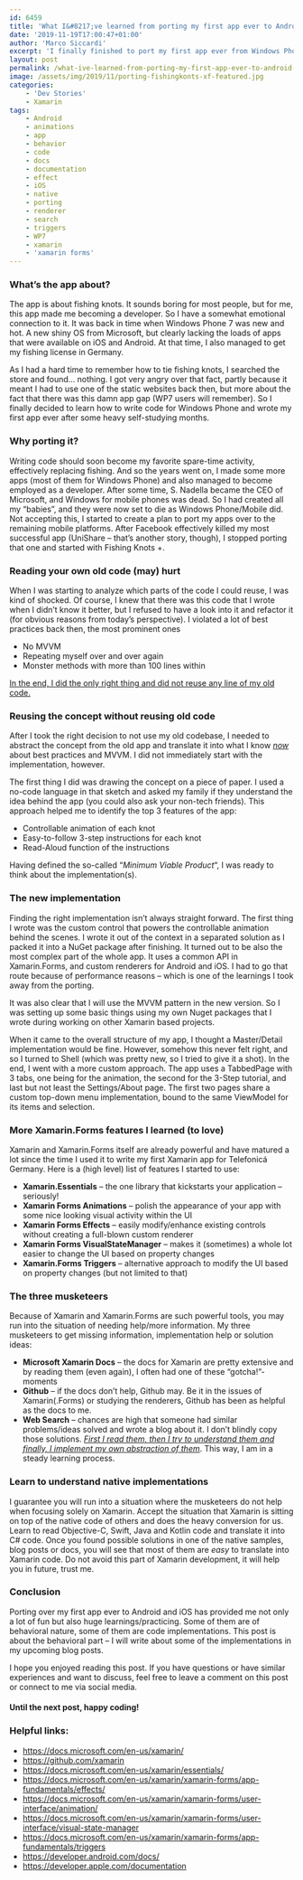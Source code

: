 ```yaml
---
id: 6459
title: 'What I&#8217;ve learned from porting my first app ever to Android and iOS with Xamarin'
date: '2019-11-19T17:00:47+01:00'
author: 'Marco Siccardi'
excerpt: 'I finally finished to port my first app ever from Windows Phone to Android and iOS - Fishing Knots + is finally published in the Google Play Store as well as on the Apple Appstore. This post summarizes what I''ve learned during the process of porting.'
layout: post
permalink: /what-ive-learned-from-porting-my-first-app-ever-to-android-and-ios-with-xamarin/
image: /assets/img/2019/11/porting-fishingkonts-xf-featured.jpg
categories:
    - 'Dev Stories'
    - Xamarin
tags:
    - Android
    - animations
    - app
    - behavior
    - code
    - docs
    - documentation
    - effect
    - iOS
    - native
    - porting
    - renderer
    - search
    - triggers
    - WP7
    - xamarin
    - 'xamarin forms'
---
```


### What’s the app about?

The app is about fishing knots. It sounds boring for most people, but for me, this app made me becoming a developer. So I have a somewhat emotional connection to it. It was back in time when Windows Phone 7 was new and hot. A new shiny OS from Microsoft, but clearly lacking the loads of apps that were available on iOS and Android. At that time, I also managed to get my fishing license in Germany.

As I had a hard time to remember how to tie fishing knots, I searched the store and found… nothing. I got very angry over that fact, partly because it meant I had to use one of the static websites back then, but more about the fact that there was this damn app gap (WP7 users will remember). So I finally decided to learn how to write code for Windows Phone and wrote my first app ever after some heavy self-studying months.

### Why porting it?

Writing code should soon become my favorite spare-time activity, effectively replacing fishing. And so the years went on, I made some more apps (most of them for Windows Phone) and also managed to become employed as a developer. After some time, S. Nadella became the CEO of Microsoft, and Windows for mobile phones was dead. So I had created all my “babies”, and they were now set to die as Windows Phone/Mobile did. Not accepting this, I started to create a plan to port my apps over to the remaining mobile platforms. After Facebook effectively killed my most successful app (UniShare – that’s another story, though), I stopped porting that one and started with Fishing Knots +.

### Reading your own old code (may) hurt

When I was starting to analyze which parts of the code I could reuse, I was kind of shocked. Of course, I knew that there was this code that I wrote when I didn’t know it better, but I refused to have a look into it and refactor it (for obvious reasons from today’s perspective). I violated a lot of best practices back then, the most prominent ones

- No MVVM
- Repeating myself over and over again
- Monster methods with more than 100 lines within

<span style="text-decoration: underline;">In the end, I did the only right thing and did not reuse any line of my old code.</span>

### Reusing the concept without reusing old code

After I took the right decision to not use my old codebase, I needed to abstract the concept from the old app and translate it into what I know <span style="text-decoration: underline;">*now*</span> about best practices and MVVM. I did not immediately start with the implementation, however.

The first thing I did was drawing the concept on a piece of paper. I used a no-code language in that sketch and asked my family if they understand the idea behind the app (you could also ask your non-tech friends). This approach helped me to identify the top 3 features of the app:

- Controllable animation of each knot
- Easy-to-follow 3-step instructions for each knot
- Read-Aloud function of the instructions

Having defined the so-called “*Minimum Viable Product*“, I was ready to think about the implementation(s).

### The new implementation

Finding the right implementation isn’t always straight forward. The first thing I wrote was the custom control that powers the controllable animation behind the scenes. I wrote it out of the context in a separated solution as I packed it into a NuGet package after finishing. It turned out to be also the most complex part of the whole app. It uses a common API in Xamarin.Forms, and custom renderers for Android and iOS. I had to go that route because of performance reasons – which is one of the learnings I took away from the porting.

It was also clear that I will use the MVVM pattern in the new version. So I was setting up some basic things using my own Nuget packages that I wrote during working on other Xamarin based projects.

When it came to the overall structure of my app, I thought a Master/Detail implementation would be fine. However, somehow this never felt right, and so I turned to Shell (which was pretty new, so I tried to give it a shot). In the end, I went with a more custom approach. The app uses a TabbedPage with 3 tabs, one being for the animation, the second for the 3-Step tutorial, and last but not least the Settings/About page. The first two pages share a custom top-down menu implementation, bound to the same ViewModel for its items and selection.

### More Xamarin.Forms features I learned (to love)

Xamarin and Xamarin.Forms itself are already powerful and have matured a lot since the time I used it to write my first Xamarin app for Telefonicá Germany. Here is a (high level) list of features I started to use:

- **Xamarin.Essentials** – the one library that kickstarts your application – seriously!
- **Xamarin Forms Animations** – polish the appearance of your app with some nice looking visual activity within the UI
- **Xamarin Forms Effects** – easily modify/enhance existing controls without creating a full-blown custom renderer
- **Xamarin Forms VisualStateManager** – makes it (sometimes) a whole lot easier to change the UI based on property changes
- **Xamarin.Forms Triggers** – alternative approach to modify the UI based on property changes (but not limited to that)

### The three musketeers

Because of Xamarin and Xamarin.Forms are such powerful tools, you may run into the situation of needing help/more information. My three musketeers to get missing information, implementation help or solution ideas:

- **Microsoft Xamarin Docs** – the docs for Xamarin are pretty extensive and by reading them (even again), I often had one of these “gotcha!”- moments
- **Github** – if the docs don’t help, Github may. Be it in the issues of Xamarin(.Forms) or studying the renderers, Github has been as helpful as the docs to me.
- **Web Search** – chances are high that someone had similar problems/ideas solved and wrote a blog about it. I don’t blindly copy those solutions. <span style="text-decoration: underline;">*First I read them, then I try to understand them and finally, I implement my own abstraction of them*</span>. This way, I am in a steady learning process.

### Learn to understand native implementations

I guarantee you will run into a situation where the musketeers do not help when focusing solely on Xamarin. Accept the situation that Xamarin is sitting on top of the native code of others and does the heavy conversion for us. Learn to read Objective-C, Swift, Java and Kotlin code and translate it into C# code. Once you found possible solutions in one of the native samples, blog posts or docs, you will see that most of them are *easy* to translate into Xamarin code. Do not avoid this part of Xamarin development, it will help you in future, trust me.

### Conclusion

Porting over my first app ever to Android and iOS has provided me not only a lot of fun but also huge learnings/practicing. Some of them are of behavioral nature, some of them are code implementations. This post is about the behavioral part – I will write about some of the implementations in my upcoming blog posts.

I hope you enjoyed reading this post. If you have questions or have similar experiences and want to discuss, feel free to leave a comment on this post or connect to me via social media.

#### Until the next post, happy coding!

### Helpful links:

- <https://docs.microsoft.com/en-us/xamarin/>
- <https://github.com/xamarin>
- <https://docs.microsoft.com/en-us/xamarin/essentials/>
- <https://docs.microsoft.com/en-us/xamarin/xamarin-forms/app-fundamentals/effects/>
- <https://docs.microsoft.com/en-us/xamarin/xamarin-forms/user-interface/animation/>
- <https://docs.microsoft.com/en-us/xamarin/xamarin-forms/user-interface/visual-state-manager>
- <https://docs.microsoft.com/en-us/xamarin/xamarin-forms/app-fundamentals/triggers>
- <https://developer.android.com/docs/>
- <https://developer.apple.com/documentation>